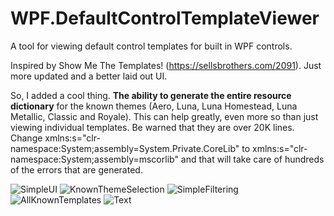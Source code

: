 # WPF.DefaultControlTemplateViewer
A tool for viewing default control templates for built in WPF controls.

Inspired by Show Me The Templates! (https://sellsbrothers.com/2091). Just more updated and a better laid out UI.

So, I added a cool thing. **The ability to generate the entire resource dictionary** for the known themes (Aero, Luna, Luna Homestead, Luna Metallic, Classic and Royale). This can help greatly, even more so than just viewing individual templates. Be warned that they are over 20K lines. Change xmlns:s="clr-namespace:System;assembly=System.Private.CoreLib" to xmlns:s="clr-namespace:System;assembly=mscorlib" and that will take care of hundreds of the errors that are generated. 

![SimpleUI](https://user-images.githubusercontent.com/23512394/153528660-44858050-7ebc-4703-84ad-9eef747f113f.png)
![KnownThemeSelection](https://user-images.githubusercontent.com/23512394/153528723-e863b0f9-0a65-46ba-950a-5ea6bbfcd028.png)
![SimpleFiltering](https://user-images.githubusercontent.com/23512394/153528738-5baaa5b6-d10d-48da-a309-2d6201ea3c80.png)
![AllKnownTemplates](https://user-images.githubusercontent.com/23512394/153528750-ea6e03af-1133-4cf1-be90-3c21197d791c.png)
![Text](https://user-images.githubusercontent.com/23512394/153528759-c92405e9-6e09-4b73-8a7f-7680135a38b8.png)
